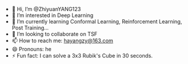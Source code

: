 - 👋 Hi, I’m @ZhiyuanYANG123
- 👀 I’m interested in Deep Learning
- 🌱 I’m currently learning Conformal Learning, Reinforcement Learning, Post Training...
- 💞️ I’m looking to collaborate on TSF
- 📫 How to reach me: hayangzy@163.com
- 😄 Pronouns: he
- ⚡ Fun fact: I can solve a 3x3 Rubik's Cube in 30 seconds.

